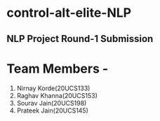 # control-alt-elite-NLP
## NLP Project Round-1 Submission
# Team Members - 
1. Nirnay Korde(20UCS133) 
1. Raghav Khanna(20UCS153) 
1. Sourav Jain(20UCS198) 
1. Prateek Jain(20UCS145)
